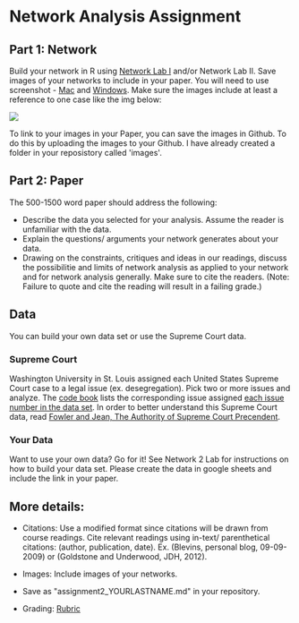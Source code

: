 # Network Analysis Assignment 

## Part 1: Network
Build your network in R using [Network Lab I](https://github.com/nolauren/2018introdh/blob/master/lab06_network1.md) 
and/or Network Lab II. Save images of your networks to include in your paper. 
You will need to use screenshot - [Mac](https://www.wikihow.com/Take-a-Screenshot-on-a-Mac) 
and [Windows](https://www.wikihow.com/Take-a-Screenshot-in-Microsoft-Windows). Make sure the images include 
at least a reference to one case like the img below:

![](https://github.com/nolauren/2018introdh/blob/master/img/brown1.png)

To link to your images in your Paper, you can save the images in Github. To do this by uploading the images to your Github. 
I have already created a folder in your reposistory called 'images'. 


## Part 2: Paper

The 500-1500 word paper should address the following:

- Describe the data you selected for your analysis. Assume the reader is unfamiliar with the data.
- Explain the questions/ arguments your network generates about your data.
- Drawing on the constraints, critiques and ideas in our readings, 
discuss the possibilitie and limits of network analysis as applied to your network and for 
network analysis generally. Make sure to cite the readers. 
(Note: Failure to quote and cite the reading will result in a failing grade.)

## Data

You can build your own data set or use the Supreme Court data. 

### Supreme Court

Washington University in St. Louis assigned each United States Supreme Court case to a legal issue (ex. desegregation). 
Pick two or more issues and analyze.  The [code book](http://scdb.wustl.edu/documentation.php?s=1) lists the corresponding 
issue assigned [each issue number in the data set](https://github.com/introdh2016/response3_network/blob/master/ussc-31.zip). 
In order to better understand this Supreme Court data, 
read [Fowler and Jean, The Authority of Supreme Court Precendent](https://github.com/nolauren/dh2017/blob/master/authority_of_supreme_court_precedent.pdf).

### Your Data

Want to use your own data? Go for it! 
See Network 2 Lab for instructions on how to build your data set.
Please create the data in google sheets and include the link in your paper. 


## More details:

- Citations: Use a modified format since citations will be drawn from course readings. Cite relevant readings using in-text/ parenthetical citations: (author, publication, date). Ex. (Blevins, personal blog, 09-09-2009) or (Goldstone and Underwood, JDH, 2012).

- Images: Include images of your networks. 

- Save as "assignment2_YOURLASTNAME.md" in your repository.


- Grading: [Rubric](https://github.com/nolauren/2018introdh/blob/master/assignment2_rubric.pdf)
